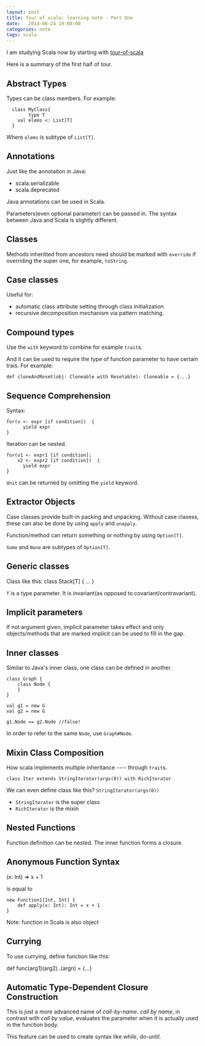 ```yaml
---
layout: post
title: Tour of scala: learning note - Part One
date:   2014-08-24 19:08:00
categories: note
tags: scala
---
```


I am studying Scala now by starting with [tour-of-scala](http://docs.scala-lang.org/tutorials/tour/tour-of-scala.html)

Here is a summary of the first half of tour.

## Abstract Types

Types can be class members. For example:

      class MyClass{
      	    type T
	    val elems <: List[T]
      }

Where  `elems` is subtype of `List[T]`.


## Annotations

Just like the annotaiton in Java:

- scala.serializable
- scala.deprecated

Java annotations can be used in Scala.

Parameters(even optional parameter) can be passed in. The syntax between Java and Scala is slightly different.

## Classes

Methods inheritted from ancestors need should be marked with `override` if overriding the super one, for example, `toString`.

## Case classes

Useful for:

- automatic class attribute setting through class initialization
- recursive decomposition mechanism via pattern matching.

## Compound types

Use the `with` keyword to combine for example `trait`s.

And it can be used to require the type of function parameter to have certain trais. For example:

    def cloneAndReset(obj: Cloneable with Resetable): Cloneable = {...}

## Sequence Comprehension

Syntax:

	for(v <- expr [if condition])  {
	      yield expr
	}

Iteration can be nested.

	for(v1 <- expr1 [if condition];
	    v2 <- expr2 [if condition])  {
	      yield expr
	}

`Unit` can be returned by omitting the `yield` keyword.

## Extractor Objects

Case classes provide built-in packing and unpacking. Without case clasess, these can also be done by using `apply` and `unapply`.

Function/method can return something or nothing by using `Option[T]`.

`Some` and `None` are subtypes of `Option[T]`.

## Generic classes

Class like this:
       class Stack[T] {
              ...
       }      

`T` is a type parameter. It is invariant(as opposed to covariant/contravariant).

## Implicit parameters

If not argument given, implicit parameter takes effect and only objects/methods that are marked implicit can be used to fill in the gap.

## Inner classes

Similar to Java's inner class, one class can be defined in another. 

	class Graph {
		class Node {
		}
	}

	val g1 = new G
	val g2 = new G

	g1.Node == g2.Node //false!

In order to refer to the same `Node`, use `Graph#Node`.

## Mixin Class Composition
How scala implements multiple inheritance ---- through `trait`s.

    class Iter extends StringIterator(args(0)) with RichIterator


We can even define class like this? `StringIterator(args(0))`

- `StringIterator` is the super class
- `RichIterator` is the mixin


## Nested Functions

Function definition can be nested. The inner function forms a closure.

## Anonymous Function Syntax

   (x: Int) => x + 1

is equal to 

    new Function1[Int, Int] {
    	def apply(x: Int): Int = x + 1
    }


Note: function in Scala is also object

## Currying

To use currying, define function like this:

   def func(arg1)(arg2)..(argn) = {...}

## Automatic Type-Dependent Closure Construction

This is just a more advanced name of *call-by-name*. *call by name*, in contrast with *call by value*, evaluates the parameter when it is actually used in the function body.

This feature can be used to create syntax like *while*, *do-until*.